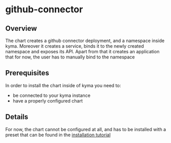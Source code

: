 # github-connector

## Overview
The chart creates a github connector deployment, and a namespace inside kyma.
Moreover it creates a service, binds it to the newly created namespace and exposes its API. Apart from that it creates an application that for now, the user has to manually bind to the namespace

## Prerequisites

In order to install the chart inside of kyma you need to:
* be connected to your kyma instance
* have a properly configured chart

## Details

For now, the chart cannot be configured at all, and has to be installed with a preset that can be found in the [installation tutorial](../docs/githubconnector/helm-installation-tutorial.md)